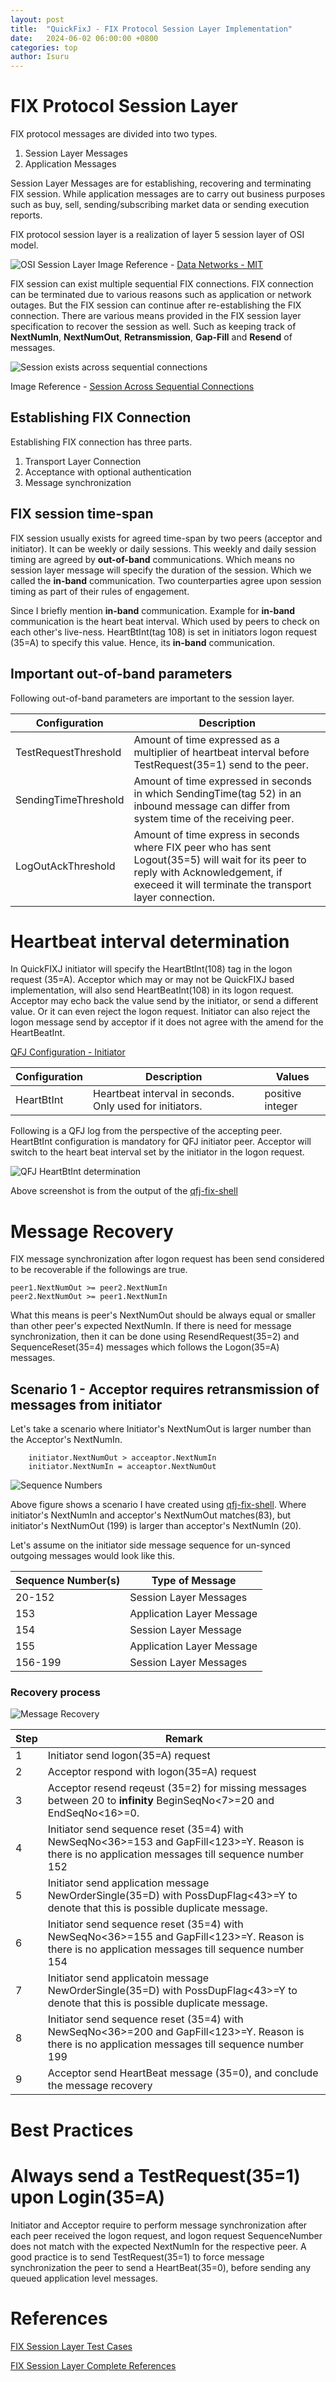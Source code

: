 ```yaml
---
layout: post
title:  "QuickFixJ - FIX Protocol Session Layer Implementation"
date:   2024-06-02 06:00:00 +0800
categories: top
author: Isuru
---
```


# FIX Protocol Session Layer 

FIX protocol messages are divided into two types. 

1. Session Layer Messages
2. Application Messages 

Session Layer Messages are for establishing, recovering and terminating FIX session. 
While application messages are to carry out business purposes such as buy, sell, sending/subscribing market data or sending execution reports. 

FIX protocol session layer is a realization of layer 5 session layer of OSI model.

![OSI Session Layer](/assets/img/fix_session_layer/osi_session_layer.jpg)
Image Reference - [Data Networks - MIT](https://web.mit.edu/modiano/www/6.263/Lecture1.pdf)

FIX session can exist multiple sequential FIX connections. FIX connection can be terminated due to various reasons such as application or network outages.
But the FIX session can continue after re-establishing the FIX connection. 
There are various means provided in the FIX session layer specification to recover the session as well.
Such as keeping track of **NextNumIn**, **NextNumOut**, **Retransmission**, **Gap-Fill** and **Resend** of messages. 

![Session exists across sequential connections](/assets/img/fix_session_layer/session_lives_across_connections.png)

Image Reference - [Session Across Sequential Connections](https://www.fixtrading.org/standards/fix-session-layer-online/)

## Establishing FIX Connection

Establishing FIX connection has three parts.

1. Transport Layer Connection
2. Acceptance with optional authentication
3. Message synchronization


## FIX session time-span

FIX session usually exists for agreed time-span by two peers (acceptor and initiator). It can be weekly or daily sessions. 
This weekly and daily session timing are agreed by **out-of-band** communications. Which means no session layer message will specify the duration of the session.
Which we called the **in-band** communication. Two counterparties agree upon session timing as part of their rules of engagement. 

Since I briefly mention **in-band** communication. Example for **in-band** communication is the heart beat interval. 
Which used by peers to check on each other's live-ness.
HeartBtInt(tag 108) is set in initiators logon request (35=A) to specify this value. Hence, its **in-band** communication. 


## Important out-of-band parameters 

Following out-of-band parameters are important to the session layer. 

Configuration               | Description                                              
---                         |---
TestRequestThreshold        | Amount of time expressed as a multiplier of heartbeat interval before TestRequest(35=1) send to the peer.		
SendingTimeThreshold        | Amount of time expressed in seconds in which SendingTime(tag 52) in an inbound message can differ from system time of the receiving peer. 
LogOutAckThreshold          | Amount of time express in seconds where FIX peer who has sent Logout(35=5) will wait for its peer to reply with Acknowledgement, if execeed it will terminate the transport layer connection.


# Heartbeat interval determination

In QuickFIXJ initiator will specify the HeartBtInt(108) tag in the logon request (35=A).
Acceptor which may or may not be QuickFIXJ based implementation, will also send HeartBeatInt(108) in its logon request. 
Acceptor may echo back the value send by the initiator, or send a different value. Or it can even reject the logon request. 
Initiator can also reject the logon message send by acceptor if it does not agree with the amend for the HeartBeatInt.
 

[QFJ Configuration - Initiator](https://www.quickfixj.org/usermanual/2.3.0/usage/configuration.html#Initiator)

Configuration   | Description                                              | Values
---             |----------------------------------------------------------| ---
HeartBtInt      | Heartbeat interval in seconds. Only used for initiators.	|  positive integer	

Following is a QFJ log from the perspective of the accepting peer. HeartBtInt configuration is mandatory for QFJ initiator peer.
Acceptor will switch to the heart beat interval set by the initiator in the logon request.

![QFJ HeartBtInt determination](/assets/img/fix_session_layer/heartbtint_determination.png)

Above screenshot is from the output of the [qfj-fix-shell](https://github.com/busy-spin/qfj-fix-shell)

# Message Recovery

FIX message synchronization after logon request has been send considered to be recoverable if the followings are true.

```
peer1.NextNumOut >= peer2.NextNumIn
peer2.NextNumOut >= peer1.NextNumIn
```

What this means is peer's NextNumOut should be always equal or smaller than other peer's expected NextNumIn. 
If there is need for message synchronization, then it can be done using ResendRequest(35=2) and SequenceReset(35=4) messages which 
follows the Logon(35=A) messages.  

## Scenario 1 - Acceptor requires retransmission of messages from initiator

Let's take a scenario where Initiator's NextNumOut is larger number than the Acceptor's NextNumIn.

```
    initiator.NextNumOut > acceaptor.NextNumIn 
    initiator.NextNumIn = acceaptor.NextNumOut
```


![Sequence Numbers](/assets/img/fix_session_layer/recovery_1_sequence_numbers.png)

Above figure shows a scenario I have created using [qfj-fix-shell](https://github.com/busy-spin/qfj-fix-shell).
Where initiator's NextNumIn and acceptor's NextNumOut matches(83), but initiator's NextNumOut (199) is larger than acceptor's NextNumIn (20).

Let's assume on the initiator side message sequence for un-synced outgoing messages would look like this.

Sequence Number(s) | Type of Message
----               | ---
20-152             | Session Layer Messages
153                | Application Layer Message
154                | Session Layer Message
155                | Application Layer Message
156-199            | Session Layer Messages

### Recovery process

![Message Recovery](/assets/img/fix_session_layer/recovery_1_fix_log.png)

Step    | Remark 
---     | ---
1       | Initiator send logon(35=A) request
2       | Acceptor respond with logon(35=A) request
3       | Acceptor resend reqeust (35=2) for missing messages between 20 to **infinity** BeginSeqNo<7>=20 and EndSeqNo<16>=0.
4       | Initiator send sequence reset (35=4) with NewSeqNo<36>=153 and GapFill<123>=Y. Reason is there is no application messages till sequence number 152
5       | Initiator send application message NewOrderSingle(35=D) with PossDupFlag<43>=Y to denote that this is possible duplicate message.
6       | Initiator send sequence reset (35=4) with NewSeqNo<36>=155 and GapFill<123>=Y. Reason is there is no application messages till sequence number 154
7       | Initiator send applicatoin message NewOrderSingle(35=D) with PossDupFlag<43>=Y to denote that this is possible duplicate message.
8       | Initiator send sequence reset (35=4) with NewSeqNo<36>=200 and GapFill<123>=Y. Reason is there is no application messages till sequence number 199
9       | Acceptor send HeartBeat message (35=0), and conclude the message recovery


# Best Practices

# Always send a TestRequest(35=1) upon Login(35=A)

Initiator and Acceptor require to perform message synchronization after each peer received the logon request, and logon request 
SequenceNumber does not match with the expected NextNumIn for the respective peer. A good practice is to send TestRequest(35=1) to force message synchronization 
the peer to send a HeartBeat(35=0), before sending any queued application level messages. 

# References

[FIX Session Layer Test Cases](https://www.fixtrading.org/standards/fix-session-layer/)

[FIX Session Layer Complete References](https://www.fixtrading.org/standards/fix-session-layer-online/)